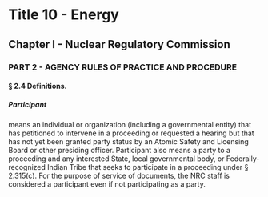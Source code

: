 
# Title 10 - Energy
## Chapter I - Nuclear Regulatory Commission
### PART 2 - AGENCY RULES OF PRACTICE AND PROCEDURE
#### § 2.4 Definitions.
##### Participant

means an individual or organization (including a governmental entity) that has petitioned to intervene in a proceeding or requested a hearing but that has not yet been granted party status by an Atomic Safety and Licensing Board or other presiding officer. Participant also means a party to a proceeding and any interested State, local governmental body, or Federally-recognized Indian Tribe that seeks to participate in a proceeding under § 2.315(c). For the purpose of service of documents, the NRC staff is considered a participant even if not participating as a party.
